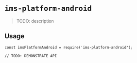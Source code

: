 # `ims-platform-android`

> TODO: description

## Usage

```
const imsPlatformAndroid = require('ims-platform-android');

// TODO: DEMONSTRATE API
```
